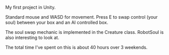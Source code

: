 My first project in Unity.

Standard mouse and WASD for movement. Press E to swap control (your soul) between your box and an AI controlled box.

The soul swap mechanic is implemented in the Creature class. RobotSoul is also interesting to look at.

The total time I've spent on this is about 40 hours over 3 weekends.
